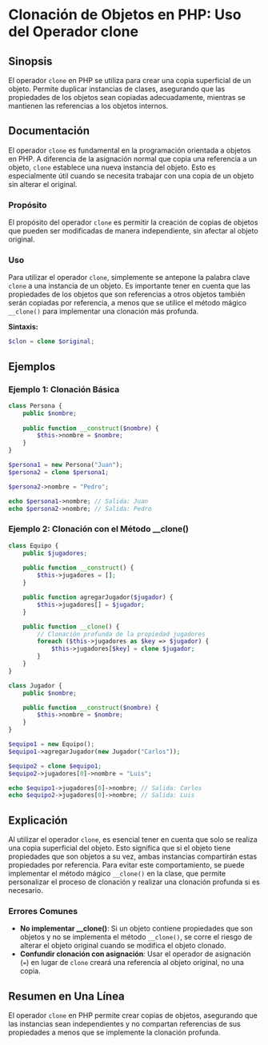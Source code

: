 <!--
Meta Description: # Clonación de Objetos en PHP: Uso del Operador clone ## Sinopsis El operador `clone` en PHP se utiliza para crear una copia superficial de un objeto....
Meta Keywords: clone, nombre, que, objeto, una
-->

# Clonación de Objetos en PHP: Uso del Operador clone

## Sinopsis
El operador `clone` en PHP se utiliza para crear una copia superficial de un objeto. Permite duplicar instancias de clases, asegurando que las propiedades de los objetos sean copiadas adecuadamente, mientras se mantienen las referencias a los objetos internos.

## Documentación
El operador `clone` es fundamental en la programación orientada a objetos en PHP. A diferencia de la asignación normal que copia una referencia a un objeto, `clone` establece una nueva instancia del objeto. Esto es especialmente útil cuando se necesita trabajar con una copia de un objeto sin alterar el original.

### Propósito
El propósito del operador `clone` es permitir la creación de copias de objetos que pueden ser modificadas de manera independiente, sin afectar al objeto original.

### Uso
Para utilizar el operador `clone`, simplemente se antepone la palabra clave `clone` a una instancia de un objeto. Es importante tener en cuenta que las propiedades de los objetos que son referencias a otros objetos también serán copiadas por referencia, a menos que se utilice el método mágico `__clone()` para implementar una clonación más profunda.

**Sintaxis:**
```php
$clon = clone $original;
```

## Ejemplos

### Ejemplo 1: Clonación Básica
```php
class Persona {
    public $nombre;
    
    public function __construct($nombre) {
        $this->nombre = $nombre;
    }
}

$persona1 = new Persona("Juan");
$persona2 = clone $persona1;

$persona2->nombre = "Pedro";

echo $persona1->nombre; // Salida: Juan
echo $persona2->nombre; // Salida: Pedro
```

### Ejemplo 2: Clonación con el Método __clone()
```php
class Equipo {
    public $jugadores;
    
    public function __construct() {
        $this->jugadores = [];
    }

    public function agregarJugador($jugador) {
        $this->jugadores[] = $jugador;
    }

    public function __clone() {
        // Clonación profunda de la propiedad jugadores
        foreach ($this->jugadores as $key => $jugador) {
            $this->jugadores[$key] = clone $jugador;
        }
    }
}

class Jugador {
    public $nombre;

    public function __construct($nombre) {
        $this->nombre = $nombre;
    }
}

$equipo1 = new Equipo();
$equipo1->agregarJugador(new Jugador("Carlos"));

$equipo2 = clone $equipo1;
$equipo2->jugadores[0]->nombre = "Luis";

echo $equipo1->jugadores[0]->nombre; // Salida: Carlos
echo $equipo2->jugadores[0]->nombre; // Salida: Luis
```

## Explicación
Al utilizar el operador `clone`, es esencial tener en cuenta que solo se realiza una copia superficial del objeto. Esto significa que si el objeto tiene propiedades que son objetos a su vez, ambas instancias compartirán estas propiedades por referencia. Para evitar este comportamiento, se puede implementar el método mágico `__clone()` en la clase, que permite personalizar el proceso de clonación y realizar una clonación profunda si es necesario.

### Errores Comunes
- **No implementar __clone()**: Si un objeto contiene propiedades que son objetos y no se implementa el método `__clone()`, se corre el riesgo de alterar el objeto original cuando se modifica el objeto clonado.
- **Confundir clonación con asignación**: Usar el operador de asignación (`=`) en lugar de `clone` creará una referencia al objeto original, no una copia.

## Resumen en Una Línea
El operador `clone` en PHP permite crear copias de objetos, asegurando que las instancias sean independientes y no compartan referencias de sus propiedades a menos que se implemente la clonación profunda.
